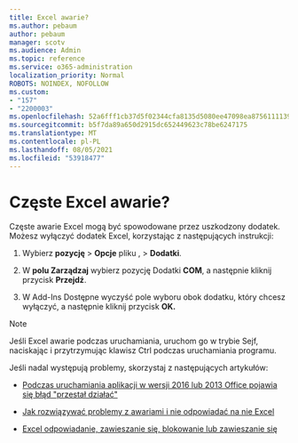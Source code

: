 ```yaml
---
title: Excel awarie?
ms.author: pebaum
author: pebaum
manager: scotv
ms.audience: Admin
ms.topic: reference
ms.service: o365-administration
localization_priority: Normal
ROBOTS: NOINDEX, NOFOLLOW
ms.custom:
- "157"
- "2200003"
ms.openlocfilehash: 52a6fff1cb37d5f02344cfa8135d5080ee47098ea87561111390acaf4201b30d
ms.sourcegitcommit: b5f7da89a650d2915dc652449623c78be6247175
ms.translationtype: MT
ms.contentlocale: pl-PL
ms.lasthandoff: 08/05/2021
ms.locfileid: "53918477"
---
```

# <a name="frequent-excel-crashes"></a>Częste Excel awarie?

Częste awarie Excel mogą być spowodowane przez uszkodzony dodatek. Możesz wyłączyć dodatek Excel, korzystając z następujących instrukcji:
  
1. Wybierz **pozycję** \> **Opcje** pliku , \> **Dodatki**.

2. W **polu Zarządzaj** wybierz pozycję Dodatki **COM**, a następnie kliknij przycisk **Przejdź**.

3. W Add-Ins Dostępne wyczyść pole wyboru obok dodatku, który chcesz wyłączyć, a następnie kliknij przycisk **OK.**

> [!NOTE]
> Jeśli Excel awarie podczas uruchamiania, uruchom go w trybie Sejf, naciskając i przytrzymując klawisz Ctrl podczas uruchamiania programu.
  
Jeśli nadal występują problemy, skorzystaj z następujących artykułów:
  
- [Podczas uruchamiania aplikacji w wersji 2016 lub 2013 Office pojawia się błąd "przestał działać"](https://support.office.com/article/52bd7985-4e99-4a35-84c8-2d9b8301a2fa.aspx)

- [Jak rozwiązywać problemy z awariami i nie odpowiadać na nie Excel](https://support.microsoft.com/help/2758592/how-to-troubleshoot-crashing-and-not-responding-issues-with-excel)

- [Excel odpowiadanie, zawieszanie się, blokowanie lub zawieszanie się](https://support.office.com/article/37e7d3c9-9e84-40bf-a805-4ca6853a1ff4.aspx)
